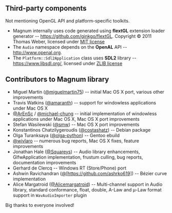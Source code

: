 Third-party components
----------------------

Not mentioning OpenGL API and platform-specific toolkits.

*   Magnum internally uses code generated using **flextGL** extension loader
    generator -- https://github.com/ginkgo/flextGL. Copyright © 2011 Thomas
    Weber, licensed under [MIT license](https://raw.githubusercontent.com/ginkgo/flextGL/master/COPYING)
*   The `Audio` namespace depends on the **OpenAL** API --
    http://www.openal.org.
*   The `Platform::Sdl2Application` class uses **SDL2** library --
    https://www.libsdl.org/, licensed under [ZLIB license](http://www.gzip.org/zlib/zlib_license.html)

Contributors to Magnum library
------------------------------

*   Miguel Martin ([@miguelmartin75](https://github.com/miguelmartin75)) --
    initial Mac OS X port, various other improvements
*   Travis Watkins ([@amaranth](https://github.com/amaranth)) -- support for
    windowless applications under Mac OS X
*   [@ArEnSc](https://github.com/ArEnSc) / [@michael-chung](https://github.com/michael-chung) --
    initial implementation of windowless applications under Mac OS X, Mac OS X
    port improvements
*   Stefan Wasilewski ([@smw](https://github.com/smw)) -- Mac OS X port
    improvements
*   Konstantinos Chatzilygeroudis ([@costashatz](https://github.com/costashatz)) --
    Debian package
*   Olga Turanksaya ([@olga-python](https://github.com/olga-python)) -- Gentoo
    ebuild
*   [@wivlaro](https://github.com/wivlaro) -- numerous bug reports, Mac OS X
    fixes, feature improvements
*   Jonathan Hale ([@Squareys](https://github.com/Squareys)) -- Audio library
    enhancements, GlfwApplication implementation, frustum culling, bug reports,
    documentation improvements
*   Gerhard de Clercq -- Windows RT (Store/Phone) port
*   Ashwin Ravichandran ([@](ashrko619)[https://github.com/ashrko619]) --
    Bézier curve implementation
*   Alice Margatroid ([@Alicemargatroid](https://github.com/Alicemargatroid)) --
    Multi-channel support in Audio library, standard conformance, float,
    double, A-Law and μ-Law format support in `WavAudioImporter` plugin

Big thanks to everyone involved!
